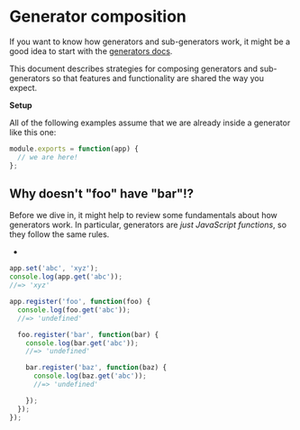 # Generator composition

If you want to know how generators and sub-generators work, it might be a good idea to start with the [generators docs](generators.md).

This document describes strategies for composing generators and sub-generators so that features and functionality are shared the way you expect.

**Setup**

All of the following examples assume that we are already inside a generator like this one:

```js
module.exports = function(app) {
  // we are here!
};
```

## Why doesn't "foo" have "bar"!?

Before we dive in, it might help to review some fundamentals about how generators work. In particular, generators are _just JavaScript functions_, so they follow the same rules.

- 

```js
app.set('abc', 'xyz');
console.log(app.get('abc'));
//=> 'xyz'

app.register('foo', function(foo) {
  console.log(foo.get('abc'));
  //=> 'undefined'

  foo.register('bar', function(bar) {
    console.log(bar.get('abc'));
    //=> 'undefined'

    bar.register('baz', function(baz) {
      console.log(baz.get('abc'));
      //=> 'undefined'

    });
  });
});
```